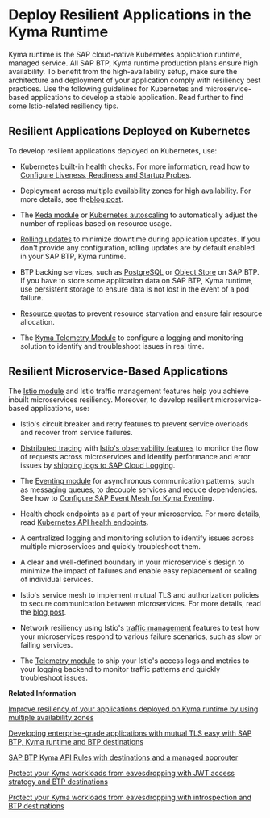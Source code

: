 <!-- loio7c9496c88a294b7f9ccc69a7e0998817 -->

# Deploy Resilient Applications in the Kyma Runtime

Kyma runtime is the SAP cloud-native Kubernetes application runtime, managed service. All SAP BTP, Kyma runtime production plans ensure high availability. To benefit from the high-availability setup, make sure the architecture and deployment of your application comply with resiliency best practices. Use the following guidelines for Kubernetes and microservice-based applications to develop a stable application. Read further to find some Istio-related resiliency tips.



<a name="loio7c9496c88a294b7f9ccc69a7e0998817__section_pl4_x3v_hzb"/>

## Resilient Applications Deployed on Kubernetes

To develop resilient applications deployed on Kubernetes, use:

-   Kubernetes built-in health checks. For more information, read how to [Configure Liveness, Readiness and Startup Probes](https://kubernetes.io/docs/tasks/configure-pod-container/configure-liveness-readiness-startup-probes/).

-   Deployment across multiple availability zones for high availability. For more details, see the[blog post](https://community.sap.com/t5/technology-blogs-by-sap/improve-resiliency-of-your-applications-deployed-on-kyma-runtime-by-using/ba-p/13557649).

-   The [Keda module](https://kyma-project.io/#/keda-manager/user/README) or [Kubernetes autoscaling](https://kubernetes.io/docs/tasks/run-application/horizontal-pod-autoscale/) to automatically adjust the number of replicas based on resource usage.

-   [Rolling updates](https://kubernetes.io/docs/tutorials/kubernetes-basics/update/update-intro/) to minimize downtime during application updates. If you don't provide any configuration, rolling updates are by default enabled in your SAP BTP, Kyma runtime.

-   BTP backing services, such as [PostgreSQL](https://help.sap.com/docs/postgresql-hyperscaler-option/postgresql-on-sap-btp-hyperscaler-option/what-is-postgresql-hyperscaler-option) or [Object Store](https://help.sap.com/docs/object-store/object-store-service-on-sap-btp/what-is-object-store) on SAP BTP. If you have to store some application data on SAP BTP, Kyma runtime, use persistent storage to ensure data is not lost in the event of a pod failure.

-   [Resource quotas](https://kubernetes.io/docs/concepts/policy/resource-quotas/) to prevent resource starvation and ensure fair resource allocation.

-   The [Kyma Telemetry Module](kyma-telemetry-module-87ec550.md) to configure a logging and monitoring solution to identify and troubleshoot issues in real time.




<a name="loio7c9496c88a294b7f9ccc69a7e0998817__section_tqz_njv_hzb"/>

## Resilient Microservice-Based Applications

The [Istio module](https://kyma-project.io/#/istio/user/README) and Istio traffic management features help you achieve inbuilt microservices resiliency. Moreover, to develop resilient microservice-based applications, use:

-   Istio's circuit breaker and retry features to prevent service overloads and recover from service failures.

-   [Distributed tracing](https://kyma-project.io/#/telemetry-manager/user/03-traces) with [Istio's observability features](https://kyma-project.io/#/telemetry-manager/user/03-traces?id=istio) to monitor the flow of requests across microservices and identify performance and error issues by [shipping logs to SAP Cloud Logging](https://kyma-project.io/#/telemetry-manager/user/integration/sap-cloud-logging/README?id=ship-distributed-traces-to-sap-cloud-logging).

-   The [Eventing module](https://kyma-project.io/#/eventing-manager/user/README) for asynchronous communication patterns, such as messaging queues, to decouple services and reduce dependencies. See how to [Configure SAP Event Mesh for Kyma Eventing](configure-sap-event-mesh-for-kyma-eventing-407d126.md).

-   Health check endpoints as a part of your microservice. For more details, read [Kubernetes API health endpoints](https://kubernetes.io/docs/reference/using-api/health-checks/).

-   A centralized logging and monitoring solution to identify issues across multiple microservices and quickly troubleshoot them.

-   A clear and well-defined boundary in your microservice\`s design to minimize the impact of failures and enable easy replacement or scaling of individual services.

-   Istio's service mesh to implement mutual TLS and authorization policies to secure communication between microservices. For more details, read the [blog post](https://community.sap.com/t5/technology-blogs-by-sap/developing-enterprise-grade-applications-with-mutual-tls-easy-with-sap-btp/ba-p/13580304).

-   Network resiliency using Istio's [traffic management](https://istio.io/latest/docs/concepts/traffic-management/) features to test how your microservices respond to various failure scenarios, such as slow or failing services.

-   The [Telemetry module](https://kyma-project.io/#/telemetry-manager/user/README) to ship your Istio's access logs and metrics to your logging backend to monitor traffic patterns and quickly troubleshoot issues.


**Related Information**  


[Improve resiliency of your applications deployed on Kyma runtime by using multiple availability zones](https://blogs.sap.com/2022/11/02/improve-resiliency-of-your-applications-deployed-on-kyma-runtime-by-using-multiple-availability-zones/)

[Developing enterprise-grade applications with mutual TLS easy with SAP BTP, Kyma runtime and BTP destinations](https://community.sap.com/t5/technology-blogs-by-sap/developing-enterprise-grade-applications-with-mutual-tls-easy-with-sap-btp/ba-p/13580304)

[SAP BTP Kyma API Rules with destinations and a managed approuter](https://community.sap.com/t5/technology-blogs-by-sap/sap-btp-kyma-api-rules-with-destinations-and-a-managed-approuter/ba-p/13581367)

[Protect your Kyma workloads from eavesdropping with JWT access strategy and BTP destinations](https://community.sap.com/t5/technology-blogs-by-sap/protect-your-kyma-workloads-from-eavesdropping-with-jwt-access-strategy-and/ba-p/13575281)

[Protect your Kyma workloads from eavesdropping with introspection and BTP destinations](https://community.sap.com/t5/technology-blogs-by-sap/protect-your-kyma-workloads-from-eavesdropping-with-introspection-and-btp/ba-p/13575289)

